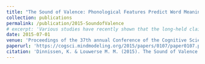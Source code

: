 ```yaml
---
title: "The Sound of Valence: Phonological Features Predict Word Meaning"
collection: publications
permalink: /publication/2015-SoundofValence
# excerpt: 'Various studies have recently shown that the long-held claim that the relation between the sound of a word and its meaning is arbitrary needs to be revisited. In two computational studies we investigated whether word valence can be derived from sound features in English, Dutch and German. In Study 1, we identified the extent to which individual phonological features explained valence scores per language separately. In Study 2, we aimed to determine the optimal combination of cues that can predict valence scores across the three languages using two statistical classifiers and four machine learning classifiers. Our results showed that frequency and word complexity were the most reliable shared cues to predict valence for all three languages, obtaining a correct valence classification of about 60%. This percentage could be enhanced for individual or pairs of languages using additional relevant cues. These findings demonstrated that the claim that the relation between the sound of a word and its meaning is arbitrary is too strong.'
date: 2015-07-01
venue: 'Proceedings of the 37th annual Conference of the Cognitive Science Society (CogSci ’15). Austin, TX, USA: Cognitive Science Society.'
paperurl: 'https://cogsci.mindmodeling.org/2015/papers/0107/paper0107.pdf'
citation: 'Dinnissen, K. & Louwerse M. M. (2015). The Sound of Valence: Phonological Features Predict Word Meaning. In <i>Proceedings of the 37th annual Conference of the Cognitive Science Society (CogSci ’15)</i>. Austin, TX, USA: Cognitive Science Society.'
---
```

<!-- 
Various studies have recently shown that the long-held claim that the relation between the sound of a word and its meaning is arbitrary needs to be revisited. In two computational studies we investigated whether word valence can be derived from sound features in English, Dutch and German. In Study 1, we identified the extent to which individual phonological features explained valence scores per language separately. In Study 2, we aimed to determine the optimal combination of cues that can predict valence scores across the three languages using two statistical classifiers and four machine learning classifiers. Our results showed that frequency and word complexity were the most reliable shared cues to predict valence for all three languages, obtaining a correct valence classification of about 60%. This percentage could be enhanced for individual or pairs of languages using additional relevant cues. These findings demonstrated that the claim that the relation between the sound of a word and its meaning is arbitrary is too strong. -->
<!-- 
[Download paper here](https://cogsci.mindmodeling.org/2015/papers/0107/paper0107.pdf) -->
<!-- 
Recommended citation: Dinnissen, K. & Louwerse M. M. (2015). The Sound of Valence: Phonological Features Predict Word Meaning. In <i>Proceedings of the 37th annual Conference of the Cognitive Science Society (CogSci ’15)</i>. Austin, TX, USA: Cognitive Science Society. https://cogsci.mindmodeling.org/2015/papers/0107/paper0107.pdf -->